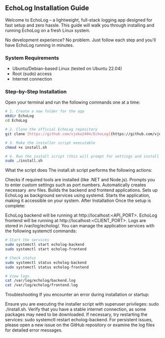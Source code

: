 ## EchoLog Installation Guide

Welcome to EchoLog – a lightweight, full-stack logging app designed for fast setup and zero hassle. This guide will walk you through installing and running EchoLog on a fresh Linux system.

No development experience? No problem. Just follow each step and you’ll have EchoLog running in minutes.

### System Requirements

- Ubuntu/Debian-based Linux (tested on Ubuntu 22.04)
- Root (sudo) access
- Internet connection

### Step-by-Step Installation

Open your terminal and run the following commands one at a time:

```bash
# 1. Create a new folder for the app
mkdir EchoLog
cd EchoLog

# 2. Clone the official EchoLog repository
git clone [https://github.com/vjeko2404/EchoLog](https://github.com/vjeko2404/EchoLog) .

# 3. Make the installer script executable
chmod +x install.sh

# 4. Run the install script (this will prompt for settings and install everything)
sudo ./install.sh
```
What the script does
The install.sh script performs the following actions:

Checks if required tools are installed (like .NET and Node.js).
Prompts you to enter custom settings such as port numbers.
Automatically creates necessary .env files.
Builds the backend and frontend applications.
Sets up EchoLog as background services using systemd.
Starts the application, making it accessible on your system.
After Installation
Once the setup is complete:

EchoLog backend will be running at http://localhost:<API_PORT>.
EchoLog frontend will be running at http://localhost:<CLIENT_PORT>.
Logs are stored in /var/log/echolog/.
You can manage the application services with the following systemctl commands:

```bash
# Start the services
sudo systemctl start echolog-backend
sudo systemctl start echolog-frontend

# Check status
sudo systemctl status echolog-backend
sudo systemctl status echolog-frontend

# View logs
cat /var/log/echolog/backend.log
cat /var/log/echolog/frontend.log
```

Troubleshooting
If you encounter an error during installation or startup:

Ensure you are executing the installer script with superuser privileges: sudo ./install.sh.
Verify that you have a stable internet connection, as some packages may need to be downloaded.
If necessary, try restarting the services: sudo systemctl restart echolog-backend.
For persistent issues, please open a new issue on the GitHub repository or examine the log files for detailed error messages.